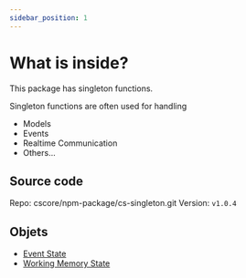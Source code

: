```yaml
---
sidebar_position: 1
---
```


# What is inside?

This package has singleton functions.

Singleton functions are often used for handling
* Models
* Events
* Realtime Communication
* Others...

## Source code

Repo: cscore/npm-package/cs-singleton.git
Version: `v1.0.4`

## Objets

* [Event State](./model-event-state)
* [Working Memory State](./model-working-mem-state)
